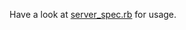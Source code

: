 Have a look at [server_spec.rb](http://github.com/aanand/fakeldap/blob/master/spec/server_spec.rb) for usage.
